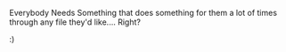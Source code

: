 Everybody Needs Something that does something for them a lot of times through any file they'd like.... Right? 

:) 
